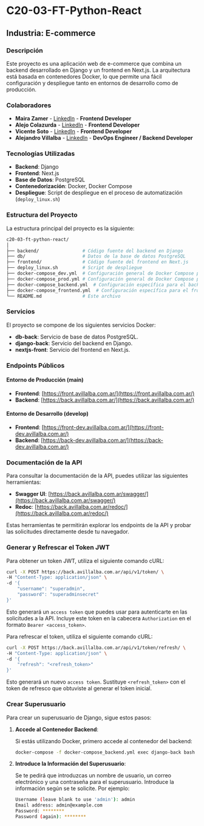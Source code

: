 # C20-03-FT-Python-React

## Industria: E-commerce

### Descripción

Este proyecto es una aplicación web de e-commerce que combina un backend desarrollado en Django y un frontend en Next.js. La arquitectura está basada en contenedores Docker, lo que permite una fácil configuración y despliegue tanto en entornos de desarrollo como de producción.

### Colaboradores

- **Maira Zamer** - [LinkedIn](https://www.linkedin.com/in/maira-zamer/) - **Frontend Developer**
- **Alejo Colazurda** - [LinkedIn](https://www.linkedin.com/in/alejo-colazurda/) - **Frontend Developer**
- **Vicente Soto** - [LinkedIn](https://www.linkedin.com/in/vicentesotoarriagada/) - **Frontend Developer**
- **Alejandro Villalba** - [LinkedIn](https://www.linkedin.com/in/avillalba96/) - **DevOps Engineer / Backend Developer**

### Tecnologías Utilizadas

- **Backend**: Django
- **Frontend**: Next.js
- **Base de Datos**: PostgreSQL
- **Contenedorización**: Docker, Docker Compose
- **Despliegue**: Script de despliegue en el proceso de automatización (`deploy_linux.sh`)

### Estructura del Proyecto

La estructura principal del proyecto es la siguiente:

```bash
c20-03-ft-python-react/
│
├── backend/                # Código fuente del backend en Django
├── db/                     # Datos de la base de datos PostgreSQL
├── frontend/               # Código fuente del frontend en Next.js
├── deploy_linux.sh         # Script de despliegue
├── docker-compose_dev.yml  # Configuración general de Docker Compose para la aplicación completa de Desarrollo
├── docker-compose_prod.yml # Configuración general de Docker Compose para la aplicación completa de Producción
├── docker-compose_backend.yml  # Configuración específica para el backend y base de datos
├── docker-compose_frontend.yml  # Configuración específica para el frontend
└── README.md               # Este archivo
```

### Servicios

El proyecto se compone de los siguientes servicios Docker:

- **db-back**: Servicio de base de datos PostgreSQL.
- **django-back**: Servicio del backend en Django.
- **nextjs-front**: Servicio del frontend en Next.js.

### Endpoints Públicos

#### Entorno de Producción (main)

- **Frontend**: [https://front.avillalba.com.ar/](https://front.avillalba.com.ar/)
- **Backend**: [https://back.avillalba.com.ar/](https://back.avillalba.com.ar/)

#### Entorno de Desarrollo (develop)

- **Frontend**: [https://front-dev.avillalba.com.ar/](https://front-dev.avillalba.com.ar/)
- **Backend**: [https://back-dev.avillalba.com.ar/](https://back-dev.avillalba.com.ar/)

### Documentación de la API

Para consultar la documentación de la API, puedes utilizar las siguientes herramientas:

- **Swagger UI**: [https://back.avillalba.com.ar/swagger/](https://back.avillalba.com.ar/swagger/)
- **Redoc**: [https://back.avillalba.com.ar/redoc/](https://back.avillalba.com.ar/redoc/)

Estas herramientas te permitirán explorar los endpoints de la API y probar las solicitudes directamente desde tu navegador.

### Generar y Refrescar el Token JWT

Para obtener un token JWT, utiliza el siguiente comando cURL:

```bash
curl -X POST https://back.avillalba.com.ar/api/v1/token/ \
-H "Content-Type: application/json" \
-d '{
    "username": "superadmin",
    "password": "superadminsecret"
}'
```

Esto generará un `access token` que puedes usar para autenticarte en las solicitudes a la API. Incluye este token en la cabecera `Authorization` en el formato `Bearer <access_token>`.

Para refrescar el token, utiliza el siguiente comando cURL:

```bash
curl -X POST https://back.avillalba.com.ar/api/v1/token/refresh/ \
-H "Content-Type: application/json" \
-d '{
    "refresh": "<refresh_token>"
}'
```

Esto generará un nuevo `access token`. Sustituye `<refresh_token>` con el token de refresco que obtuviste al generar el token inicial.

### Crear Superusuario

Para crear un superusuario de Django, sigue estos pasos:

1. **Accede al Contenedor Backend**:

   Si estás utilizando Docker, primero accede al contenedor del backend:

   ```bash
   docker-compose -f docker-compose_backend.yml exec django-back bash -c "python manage.py createsuperuser"
   ```

2. **Introduce la Información del Superusuario**:

   Se te pedirá que introduzcas un nombre de usuario, un correo electrónico y una contraseña para el superusuario. Introduce la información según se te solicite. Por ejemplo:

    ```bash
   Username (leave blank to use 'admin'): admin
   Email address: admin@example.com
   Password: ********
   Password (again): ********
   ```

